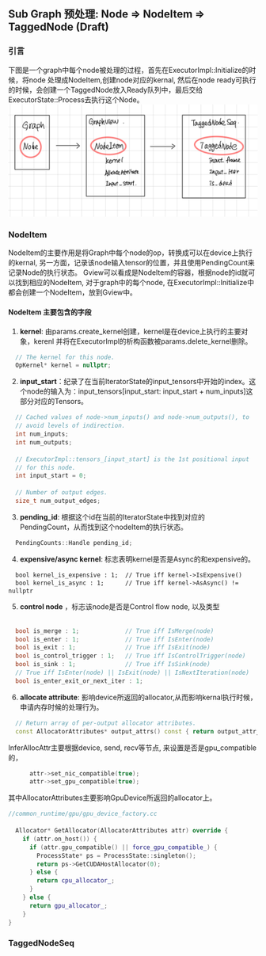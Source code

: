 ## Sub Graph 预处理: Node => NodeItem => TaggedNode (Draft)

### 引言

下图是一个graph中每个node被处理的过程，首先在ExecutorImpl::Initialize的时候，将node 处理成NodeItem,创建node对应的kernal, 然后在node ready可执行的时候，会创建一个TaggedNode放入Ready队列中，最后交给ExecutorState::Process去执行这个Node。
![node process flow](./images/node_process_flow.jpeg)


### NodeItem

NodeItem的主要作用是将Graph中每个node的op，转换成可以在device上执行的kernal, 另一方面，记录该node输入tensor的位置，并且使用PendingCount来记录Node的执行状态。 Gview可以看成是NodeItem的容器，根据node的id就可以找到相应的NodeItem, 对于graph中的每个node, 在ExecutorImpl::Initialize中都会创建一个NodeItem，放到Gview中。

#### NodeItem 主要包含的字段

1. <b>kernel</b>:  由params.create_kernel创建，kernel是在device上执行的主要对象，kerenl 并将在ExecutorImpl的析构函数被params.delete_kernel删除。

```cpp
  // The kernel for this node.
  OpKernel* kernel = nullptr;
```

2. <b>input_start</b>：纪录了在当前IteratorState的input_tensors中开始的index。这个node的输入为：input_tensors[input_start: input_start + num_inputs]这部分对应的Tensors。

```cpp
  // Cached values of node->num_inputs() and node->num_outputs(), to
  // avoid levels of indirection.
  int num_inputs;
  int num_outputs;

  // ExecutorImpl::tensors_[input_start] is the 1st positional input
  // for this node.
  int input_start = 0;

  // Number of output edges.
  size_t num_output_edges;

```

3. <b>pending_id</b>: 根据这个id在当前的IteratorState中找到对应的PendingCount，从而找到这个nodeItem的执行状态。

```cpp
  PendingCounts::Handle pending_id;
```

4. <b>expensive/async kernel</b>: 标志表明kernel是否是Async的和expensive的。

```
  bool kernel_is_expensive : 1;  // True iff kernel->IsExpensive()
  bool kernel_is_async : 1;      // True iff kernel->AsAsync() != nullptr
```

5. <b>control node</b> ，标志该node是否是Control flow node, 以及类型

```cpp

  bool is_merge : 1;             // True iff IsMerge(node)
  bool is_enter : 1;             // True iff IsEnter(node)
  bool is_exit : 1;              // True iff IsExit(node)
  bool is_control_trigger : 1;   // True iff IsControlTrigger(node)
  bool is_sink : 1;              // True iff IsSink(node)
  // True iff IsEnter(node) || IsExit(node) || IsNextIteration(node)
  bool is_enter_exit_or_next_iter : 1;
```

6. <b>allocate attribute</b>: 影响device所返回的allocator,从而影响kernal执行时候，申请内存时候的处理行为。

```cpp
  // Return array of per-output allocator attributes.
  const AllocatorAttributes* output_attrs() const { return output_attr_base(); }
```

InferAllocAttr主要根据device, send, recv等节点, 来设置是否是gpu_compatible的，

```cpp
      attr->set_nic_compatible(true);
      attr->set_gpu_compatible(true);
```

其中AllocatorAttributes主要影响GpuDevice所返回的allocator上。

```cpp
//common_runtime/gpu/gpu_device_factory.cc

  Allocator* GetAllocator(AllocatorAttributes attr) override {
    if (attr.on_host()) {
      if (attr.gpu_compatible() || force_gpu_compatible_) {
        ProcessState* ps = ProcessState::singleton();
        return ps->GetCUDAHostAllocator(0);
      } else {
        return cpu_allocator_;
      }
    } else {
      return gpu_allocator_;
    }
}
```


### TaggedNodeSeq
